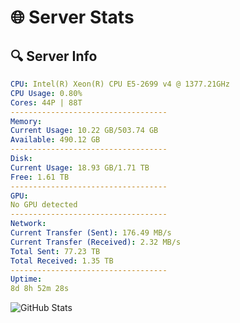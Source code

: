 # 🌐 Server Stats
## 🔍 Server Info
```yaml
CPU: Intel(R) Xeon(R) CPU E5-2699 v4 @ 1377.21GHz
CPU Usage: 0.80%
Cores: 44P | 88T
-----------------------------------
Memory:
Current Usage: 10.22 GB/503.74 GB
Available: 490.12 GB
-----------------------------------
Disk:
Current Usage: 18.93 GB/1.71 TB
Free: 1.61 TB
-----------------------------------
GPU:
No GPU detected
-----------------------------------
Network:
Current Transfer (Sent): 176.49 MB/s
Current Transfer (Received): 2.32 MB/s
Total Sent: 77.23 TB
Total Received: 1.35 TB
-----------------------------------
Uptime:
8d 8h 52m 28s
```
![GitHub Stats](https://img.shields.io/badge/Updated-2025-02-16_07:35:46-blue)